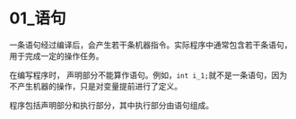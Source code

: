 # 01_语句

一条语句经过编译后，会产生若干条机器指令。实际程序中通常包含若干条语句，用于完成一定的操作任务。

在编写程序时， 声明部分不能算作语句。例如，`int i_1;`就不是一条语句，因为不产生机器的操作，只是对变量提前进行了定义。

程序包括声明部分和执行部分，其中执行部分由语句组成。